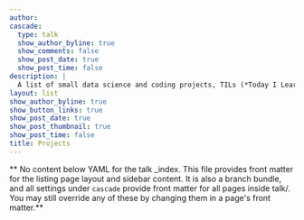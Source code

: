 ```yaml
---
author: 
cascade:
  type: talk
  show_author_byline: true
  show_comments: false
  show_post_date: true
  show_post_time: false
description: |
  A list of small data science and coding projects, TILs (*Today I Learned*), and ongoing research projects, alongside links to supplementary resources (e.g., code, models, online appendices, etc.).
layout: list
show_author_byline: true
show_button_links: true
show_post_date: true
show_post_thumbnail: true
show_post_time: false
title: Projects
---
```


** No content below YAML for the talk _index. This file provides front matter for the listing page layout and sidebar content. It is also a branch bundle, and all settings under `cascade` provide front matter for all pages inside talk/. You may still override any of these by changing them in a page's front matter.**


